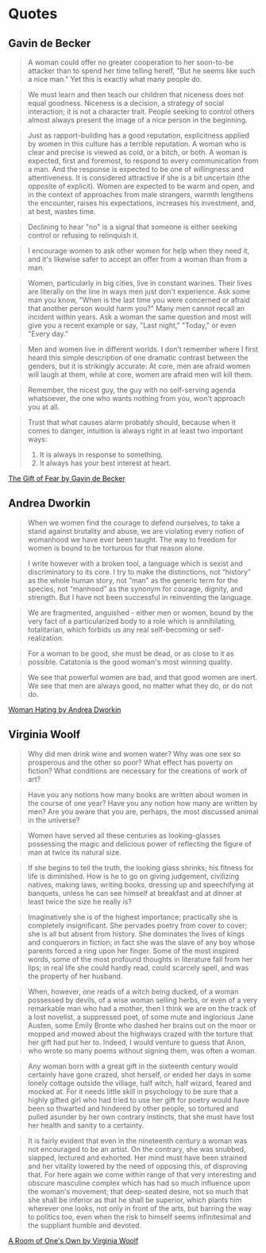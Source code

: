 # Quotes

## Gavin de Becker

> A woman could offer no greater cooperation to her soon-to-be attacker than to spend her time telling herelf, "But he seems like such a nice man." Yet this is exactly what many people do.

> We must learn and then teach our children that niceness does not equal goodness. Niceness is a decision, a strategy of social interaction; it is not a character trait. People seeking to control others almost always present the image of a nice person in the beginning. 

> Just as rapport-building has a good reputation, explicitness applied by women in this culture has a terrible reputation. A woman who is clear and precise is viewed as cold, or a bitch, or both. A woman is expected, first and foremost, to respond to every communication from a man. And the response is expected to be one of willingness and attentiveness. It is considered attractive if she is a bit uncertain (the opposite of explicit). Women are expected to be warm and open, and in the context of approaches from male strangers, warmth lengthens the encounter, raises his expectations, increases his investment, and, at best, wastes time.

> Declining to hear "no" is a signal that someone is either seeking control or refusing to relinquish it.

> I encourage women to ask other women for help when they need it, and it's likewise safer to accept an offer from a woman than from a man.

> Women, particularly in big cities, live in constant warines. Their lives are literally on the line in ways men just don't experience. Ask some man you know, "When is the last time you were concerned or afraid that another person would harm you?" Many men cannot recall an incident within years. Ask a woman the same question and most will give you a recent example or say, "Last night," "Today," or even "Every day."

> Men and women live in different worlds. I don’t remember where I first heard this simple description of one dramatic contrast between the genders, but it is strikingly accurate: At core, men are afraid women will laugh at them, while at core, women are afraid men will kill them.

> Remember, the nicest guy, the guy with no self-serving agenda whatsoever, the one who wants nothing from you, won't approach you at all.

> Trust that what causes alarm probably should, because when it comes to danger, intuition is always right in at least two important ways:
> 1. It is always in response to something.
> 2. It always has your best interest at heart.

[The Gift of Fear by Gavin de Becker](https://www.goodreads.com/book/show/56465.The_Gift_of_Fear)

## Andrea Dworkin

> When we women find the courage to defend ourselves, to take a stand against brutality and abuse, we are violating every notion of womanhood we have ever been taught. The way to freedom for women is bound to be torturous for that reason alone.

> I write however with a broken tool, a language which is sexist and discriminatory to its core. I try to make the distinctions, not “history” as the whole human story, not “man” as the generic term for the species, not “manhood” as the synonym for courage, dignity, and strength. But I have not been successful in reinventing the language.

> We are fragmented, anguished - either men or women, bound by the very fact of a particularized body to a role which is annihilating, totalitarian, which forbids us any real self-becoming or self-realization.

> For a woman to be good, she must be dead, or as close to it as possible. Catatonia is the good woman's most winning quality.

> We see that powerful women are bad, and that good women are inert. We see that men are always good, no matter what they do, or do not do.

[Woman Hating by Andrea Dworkin](https://www.goodreads.com/book/show/209333.Woman_Hating)

## Virginia Woolf

> Why did men drink wine and women water? Why was one sex so prosperous and the other so poor? What effect has poverty on fiction? What conditions are necessary for the creations of work of art?

> Have you any notions how many books are written about women in the course of one year? Have you any notion how many are written by men? Are you aware that you are, perhaps, the most discussed animal in the universe?

> Women have served all these centuries as looking-glasses possessing the magic and delicious power of reflecting the figure of man at twice its natural size.

> If she begins to tell the truth, the looking glass shrinks; his fitness for life is diminished. How is he to go on giving judgement, civilizing natives, making laws, writing books, dressing up and speechifying at banquets, unless he can see himself at breakfast and at dinner at least twice the size he really is?

> Imaginatively she is of the highest importance; practically she is completely insignificant. She pervades poetry from cover to cover; she is all but absent from history. She dominates the lives of kings and conquerors in fiction; in fact she was the slave of any boy whose parents forced a ring upon her finger. Some of the most inspired words, some of the most profound thoughts in literature fall from her lips; in real life she could hardly read, could scarcely spell, and was the property of her husband.

> When, however, one reads of a witch being ducked, of a woman possessed by devils, of a wise woman selling herbs, or even of a very remarkable man who had a mother, then I think we are on the track of a lost novelist, a suppressed poet, of some mute and inglorious Jane Austen, some Emily Bronte who dashed her brains out on the moor or mopped and mowed about the highways crazed with the torture that her gift had put her to. Indeed, I would venture to guess that Anon, who wrote so many poems without signing them, was often a woman.

> Any woman born with a great gift in the sixteenth century would certainly have gone crazed, shot herself, or ended her days in some lonely cottage outside the village, half witch, half wizard, feared and mocked at.  For it needs little skill in psychology to be sure that a highly gifted girl who had tried to use her gift for poetry would have been so thwarted and hindered by other people, so tortured and pulled asunder by her own contrary instincts, that she must have lost her health and sanity to a certainty.

> It is fairly evident that even in the nineteenth century a woman was not encouraged to be an artist. On the contrary, she was snubbed, slapped, lectured and exhorted. Her mind must have been strained and her vitality lowered by the need of opposing this, of disproving that. For here again we come within range of that very interesting and obscure masculine complex which has had so much influence upon the woman's movement; that deep-seated desire, not so much that she shall be inferior as that he shall be superior, which plants him wherever one looks, not only in front of the arts, but barring the way to politics too, even when the risk to himself seems infinitesimal and the suppliant humble and devoted.

[A Room of One's Own by Virginia Woolf](https://www.goodreads.com/book/show/18521.A_Room_of_One_s_Own)
